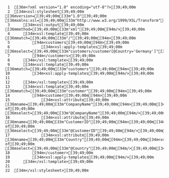      1	[36m<?xml version="1.0" encoding="utf-8"?>[39;49;00m
     2	[34m<xsl:stylesheet[39;49;00m [36mversion=[39;49;00m[33m"1.0"[39;49;00m [36mxmlns:xsl=[39;49;00m[33m"http://www.w3.org/1999/XSL/Transform"[39;49;00m[94m>[39;49;00m
     3		[34m<xsl:output[39;49;00m [36mmethod=[39;49;00m[33m"xml"[39;49;00m[94m/>[39;49;00m
     4		[34m<xsl:template[39;49;00m [36mmatch=[39;49;00m[33m"/"[39;49;00m[94m>[39;49;00m
     5			[94m<customers[39;49;00m[94m>[39;49;00m
     6				[34m<xsl:apply-templates[39;49;00m [36mselect=[39;49;00m[33m"customers/customer[@Country='Germany']"[39;49;00m[94m/>[39;49;00m
     7			[94m</customers>[39;49;00m
     8		[34m</xsl:template>[39;49;00m
     9		[34m<xsl:template[39;49;00m [36mmatch=[39;49;00m[33m"customers"[39;49;00m[94m>[39;49;00m
    10			[34m<xsl:apply-templates[39;49;00m[94m/>[39;49;00m
    11
    12		[34m</xsl:template>[39;49;00m
    13		[34m<xsl:template[39;49;00m [36mmatch=[39;49;00m[33m"customer"[39;49;00m[94m>[39;49;00m
    14			[94m<customer[39;49;00m[94m>[39;49;00m
    15				[34m<xsl:attribute[39;49;00m [36mname=[39;49;00m[33m"CompanyName"[39;49;00m[94m>[39;49;00m[34m<xsl:value-of[39;49;00m [36mselect=[39;49;00m[33m"@CompanyName"[39;49;00m[94m/>[39;49;00m[34m</xsl:attribute>[39;49;00m
    16				[34m<xsl:attribute[39;49;00m [36mname=[39;49;00m[33m"CustomerID"[39;49;00m[94m>[39;49;00m[34m<xsl:value-of[39;49;00m [36mselect=[39;49;00m[33m"@CustomerID"[39;49;00m[94m/>[39;49;00m[34m</xsl:attribute>[39;49;00m
    17				[34m<xsl:attribute[39;49;00m [36mname=[39;49;00m[33m"Country"[39;49;00m[94m>[39;49;00m[34m<xsl:value-of[39;49;00m [36mselect=[39;49;00m[33m"@Country"[39;49;00m[94m/>[39;49;00m[34m</xsl:attribute>[39;49;00m
    18			[94m</customer>[39;49;00m
    19			[34m<xsl:apply-templates[39;49;00m[94m/>[39;49;00m
    20		[34m</xsl:template>[39;49;00m
    21
    22	[34m</xsl:stylesheet>[39;49;00m
